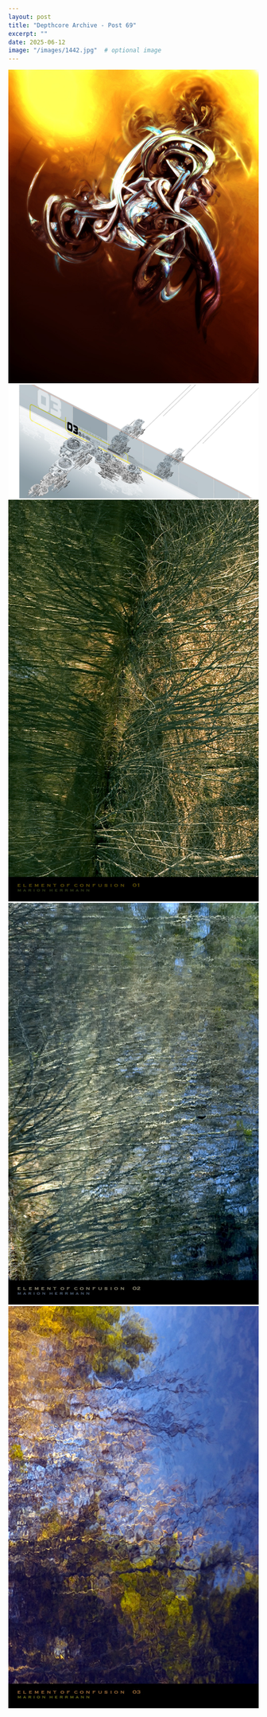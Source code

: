 ```yaml
---
layout: post
title: "Depthcore Archive - Post 69"
excerpt: ""
date: 2025-06-12
image: "/images/1442.jpg"  # optional image
---
```


<img src="/images/1442.jpg">
<img src="/images/1444.jpg" alt="1444.jpg"/>
<img src="/images/1445.jpg" alt="1445.jpg"/>
<img src="/images/1446.jpg" alt="1446.jpg"/>
<img src="/images/1447.jpg" alt="1447.jpg"/>

